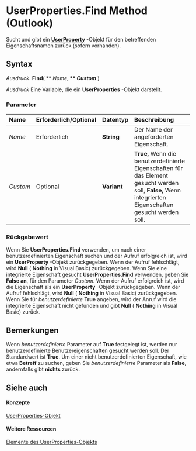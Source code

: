 
# UserProperties.Find Method (Outlook)

Sucht und gibt ein  **[UserProperty](c94f642f-4368-d775-a79f-ce6c39bfe1fd.md)** -Objekt für den betreffenden Eigenschaftsnamen zurück (sofern vorhanden).


## Syntax

 _Ausdruck_. **Find**( ** _Name_**, ** _Custom_** )

 _Ausdruck_ Eine Variable, die ein **UserProperties** -Objekt darstellt.


### Parameter



|**Name**|**Erforderlich/Optional**|**Datentyp**|**Beschreibung**|
|:-----|:-----|:-----|:-----|
| _Name_|Erforderlich|**String**|Der Name der angeforderten Eigenschaft.|
| _Custom_|Optional|**Variant**|**True,** Wenn die benutzerdefinierte Eigenschaften für das Element gesucht werden soll, **False,** Wenn integrierten Eigenschaften gesucht werden soll.|

### Rückgabewert

Wenn Sie  **UserProperties.Find** verwenden, um nach einer benutzerdefinierten Eigenschaft suchen und der Aufruf erfolgreich ist, wird ein **UserProperty** -Objekt zurückgegeben. Wenn der Aufruf fehlschlägt, wird **Null** ( **Nothing** in Visual Basic) zurückgegeben. Wenn Sie eine integrierte Eigenschaft gesucht **UserProperties.Find** verwenden, geben Sie **False an**, für den Parameter _Custom_. Wenn der Aufruf erfolgreich ist, wird die Eigenschaft als ein **UserProperty** -Objekt zurückgegeben. Wenn der Aufruf fehlschlägt, wird **Null** ( **Nothing** in Visual Basic) zurückgegeben. Wenn Sie für _benutzerdefinierte_ **True** angeben, wird der Anruf wird die integrierte Eigenschaft nicht gefunden und gibt **Null** ( **Nothing** in Visual Basic) zurück.


## Bemerkungen

Wenn  _benutzerdefinierte_ Parameter auf **True** festgelegt ist, werden nur benutzerdefinierte Benutzereigenschaften gesucht werden soll. Der Standardwert ist **True**. Um einer nicht benutzerdefinierten Eigenschaft, wie etwa **Betreff** zu suchen, geben Sie _benutzerdefinierte_ Parameter als **False**, andernfalls gibt **nichts** zurück.


## Siehe auch


#### Konzepte


[UserProperties-Objekt](20b49c86-d74f-9bda-382c-559af278c148.md)
#### Weitere Ressourcen


[Elemente des UserProperties-Objekts](http://msdn.microsoft.com/library/b71f8a0b-3951-cfb0-89f2-df8851f3993d%28Office.15%29.aspx)
